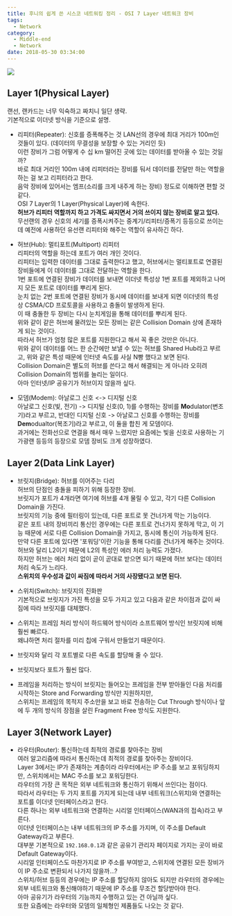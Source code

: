 ```yaml
---
title: 후니의 쉽게 쓴 시스코 네트워킹 정리 - OSI 7 Layer 네트워크 장비
tags:
  - Network
category:
  - Middle-end
  - Network
date: 2018-05-30 03:34:00
---
```


![](thumb.png)

## Layer 1(Physical Layer)
랜선, 랜카드는 너무 익숙하고 짜치니 일단 생략.  
기본적으로 이더넷 방식을 기준으로 설명.

* 리피터(Repeater): 신호를 증폭해주는 것
LAN선의 경우에 최대 거리가 100m인 것들이 있다. (데이터의 무결성을 보장할 수 있는 거리인 듯)  
이런 장비가 그럼 어떻게 수 십 km 떨어진 곳에 있는 데이터를 받아올 수 있는 것일까?  
바로 최대 거리인 100m 내에 리피터라는 장비를 둬서 데이터를 전달만 하는 역할을 하는 걸 보고 리피터라고 한다.  
음악 장비에 있어서는 엠프(소리를 크게 내주게 하는 장비) 정도로 이해하면 편할 것 같다.  
OSI 7 Layer의 1 Layer(Physical Layer)에 속한다.  
**허브가 리피터 역할까지 하고 가격도 싸지면서 거의 쓰이지 않는 장비로 알고 있다.**
무선랜의 경우 신호의 세기를 증폭시켜주는 중계기/리피터/증폭기 등등으로 쓰이는데 예전에 사용하던 유선랜 리피터와 해주는 역할이 유사하긴 하다.

* 허브(Hub): 멀티포트(Multiport) 리피터  
리피터의 역할을 하는데 포트가 여러 개인 것이다.  
리피터는 입력한 데이터를 그대로 출력한다고 했고, 허브에서는 멀티포트로 연결된 장비들에게 이 데이터를 그대로 전달하는 역할을 한다.  
1번 포트에 연결된 장비가 데이터를 보내면 이더넷 특성상 1번 포트를 제외하고 나머지 모든 포트로 데이터를 뿌리게 된다.  
눈치 없는 2번 포트에 연결된 장비가 동시에 데이터를 보내게 되면 이더넷의 특성 상 CSMA/CD 프로토콜을 사용하고 충돌이 발생하게 된다.  
이 때 충돌한 두 장비는 다시 눈치게임을 통해 데이터를 뿌리게 된다.  
위와 같이 같은 허브에 물려있는 모든 장비는 같은 Collision Domain 상에 존재하게 되는 것이다.  
따라서 허브가 엄청 많은 포트를 지원한다고 해서 꼭 좋은 것만은 아니다.  
위와 같이 데이터를 어느 한 순간에만 보낼 수 있는 허브를 Shared Hub라고 부르고,
위와 같은 특성 때문에 인터넷 속도를 사실 N빵 했다고 보면 된다.  
Collision Domain은 별도의 허브를 쓴다고 해서 해결되는 게 아니라 오히려 Collision Domain의 범위를 늘리는 일이다.  
아마 인터넷/IP 공유기가 허브이지 않을까 싶다.  

* 모뎀(Modem): 아날로그 신호 <-> 디지털 신호  
아날로그 신호(빛, 전기) -> 디지털 신호(0, 1)를 수행하는 장비를 **Mo**dulator(변조기)라고 부르고,
반대인 디지털 신호 -> 아날로그 신호를 수행하는 장비를 **Dem**odualtor(복조기)라고 부르고, 이 둘을 합친 게 모뎀이다.  
과거에는 전화선으로 연결을 해서 매우 느렸지만 요즘에는 빛을 신호로 사용하는 기가광랜 등등의 등장으로 모뎀 장비도 크게 성장하였다.

## Layer 2(Data Link Layer)
* 브릿지(Bridge): 허브를 이어주는 다리  
허브의 단점인 충돌을 피하기 위해 등장한 장비.  
브릿지가 포트가 4개라면 여기에 허브를 4개 물릴 수 있고, 각기 다른 Collision Domain을 가진다.  
브릿지의 기능 중에 필터링이 있는데, 다른 포트로 못 건너가게 막는 기능이다.  
같은 포트 내의 장비끼리 통신인 경우에는 다른 포트로 건너가지 못하게 막고,
이 기능 때문에 서로 다른 Collision Domain을 가지고, 동시에 통신이 가능하게 된다.  
만약 다른 포트에 있다면 '포워딩'이란 기능을 통해 다리를 건너가게 해주는 것이다.  
허브와 달리 L2이기 때문에 L2의 특성인 에러 처리 능력도 가졌다.  
하지만 허브는 에러 처리 없이 곧이 곧대로 받으면 되기 때문에 허브 보다는 데이터 처리 속도가 느리다.  
**스위치의 우수성과 값이 싸짐에 따라서 거의 사장됐다고 보면 된다.**

* 스위치(Switch): 브릿지의 진화판  
기본적으로 브릿지가 가진 특성을 모두 가지고 있고 다음과 같은 차이점과 값이 싸짐에 따라 브릿지를 대체했다.  
* 스위치는 프레임 처리 방식이 하드웨어 방식이라 소프트웨어 방식인 브릿지에 비해 훨씬 빠르다.  
왜냐하면 처리 절차를 미리 칩에 구워서 만들었기 때문이다.  
* 브릿지와 달리 각 포트별로 다른 속도를 할당해 줄 수 있다.  
* 브릿지보다 포트가 훨씬 많다.  
* 프레임을 처리하는 방식이 브릿지는 들어오는 프레임을 전부 받아들인 다음 처리를 시작하는 Store and Forwarding 방식만 지원하지만,  
스위치는 프레임의 목적지 주소만을 보고 바로 전송하는 Cut Through 방식이나 앞에 두 개의 방식의 장점을 살린 Fragment Free 방식도 지원한다.  

## Layer 3(Network Layer)
* 라우터(Router): 통신하는데 최적의 경로를 찾아주는 장비  
여러 알고리즘에 따라서 통신하는데 최적의 경로를 찾아주는 장비이다.  
Layer 3에서는 IP가 존재하는 계층이라 라우터에서는 IP 주소를 보고 포워딩하지만, 스위치에서는 MAC 주소를 보고 포워딩한다.  
라우터의 가장 큰 목적은 외부 네트워크와 통신하기 위해서 쓰인다는 점이다.  
따라서 라우터는 두 가지 포트를 가지게 되는데 내부 네트워크(스위치)와 연결하는 포트를 이더넷 인터페이스라고 한다.  
다른 하나는 외부 네트워크와 연결하는 시리얼 인터페이스(WAN과의 접속)라고 부른다.  
이더넷 인터페이스는 내부 네트워크의 IP 주소를 가지며, 이 주소를 Default Gateway라고 부른다.  
대부분 기본적으로 `192.168.0.1`과 같은 공유기 관리자 페이지로 가지는 곳이 바로 Default Gateway이다.  
시리얼 인터페이스도 마찬가지로 IP 주소를 부여받고, 스위치에 연결된 모든 장비가 이 IP 주소로 변환되서 나가지 않을까...?  
스위치/허브 등등의 경우에는 IP 주소를 할당하지 않아도 되지만 라우터의 경우에는 외부 네트워크와 통신해야하기 때문에 IP 주소를 무조건 할당받아야 한다.  
아마 공유기가 라우터의 기능까지 수행하고 있는 건 아닐까 싶다.  
또한 요즘에는 라우터와 모뎀의 일체형인 제품들도 나오는 것 같다.  

 
